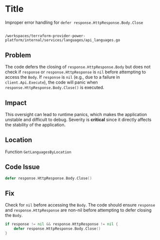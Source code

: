 # Title

Improper error handling for `defer response.HttpResponse.Body.Close`

##

`/workspaces/terraform-provider-power-platform/internal/services/languages/api_languages.go`

## Problem

The code defers the closing of `response.HttpResponse.Body` but does not check if `response` or `response.HttpResponse` is `nil` before attempting to access the `Body`. If `response` is `nil` (e.g., due to a failure in `client.Api.Execute`), the code will panic when `response.HttpResponse.Body.Close()` is executed.

## Impact

This oversight can lead to runtime panics, which makes the application unstable and difficult to debug. Severity is **critical** since it directly affects the stability of the application.

## Location

Function `GetLanguagesByLocation`

## Code Issue

```go
defer response.HttpResponse.Body.Close()
```

## Fix

Check for `nil` before accessing the `Body`. The code should ensure `response` and `response.HttpResponse` are non-nil before attempting to defer closing the `Body`.

```go
if response != nil && response.HttpResponse != nil {
    defer response.HttpResponse.Body.Close()
}
```
